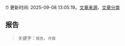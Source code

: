 :alarm_clock: 更新时间: 2025-09-08 13:05:19。[文章来源](/README.md)、[文章分类](/TAGS.md)

## 报告


> 关键字：`报告`、`月报`



